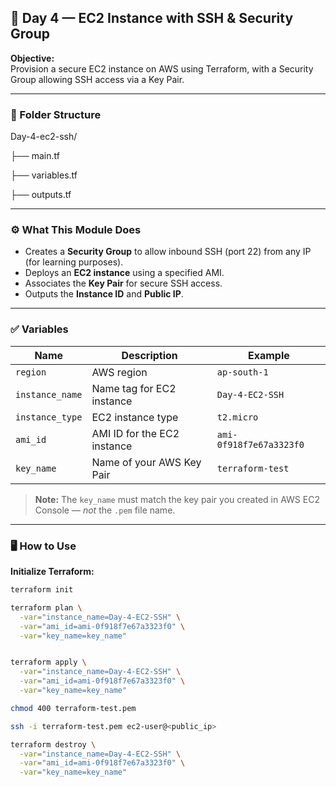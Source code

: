 ## 🚀 Day 4 — EC2 Instance with SSH & Security Group

**Objective:**  
Provision a secure EC2 instance on AWS using Terraform, with a Security Group allowing SSH access via a Key Pair.

---

### 📂 Folder Structure

Day-4-ec2-ssh/

├── main.tf

├── variables.tf

├── outputs.tf


---

### ⚙️ What This Module Does

- Creates a **Security Group** to allow inbound SSH (port 22) from any IP (for learning purposes).
- Deploys an **EC2 instance** using a specified AMI.
- Associates the **Key Pair** for secure SSH access.
- Outputs the **Instance ID** and **Public IP**.

---

### ✅ Variables

| Name           | Description                    | Example                 |
|----------------|--------------------------------|-------------------------|
| `region`       | AWS region                     | `ap-south-1`            |
| `instance_name`| Name tag for EC2 instance      | `Day-4-EC2-SSH`         |
| `instance_type`| EC2 instance type              | `t2.micro`              |
| `ami_id`       | AMI ID for the EC2 instance    | `ami-0f918f7e67a3323f0` |
| `key_name`     | Name of your AWS Key Pair      | `terraform-test`        |

> **Note:** The `key_name` must match the key pair you created in AWS EC2 Console — *not* the `.pem` file name.

---

### 🖥️ How to Use

**Initialize Terraform:**
```bash
terraform init

terraform plan \
  -var="instance_name=Day-4-EC2-SSH" \
  -var="ami_id=ami-0f918f7e67a3323f0" \
  -var="key_name=key_name"


terraform apply \
  -var="instance_name=Day-4-EC2-SSH" \
  -var="ami_id=ami-0f918f7e67a3323f0" \
  -var="key_name=key_name"

chmod 400 terraform-test.pem

ssh -i terraform-test.pem ec2-user@<public_ip>

terraform destroy \
  -var="instance_name=Day-4-EC2-SSH" \
  -var="ami_id=ami-0f918f7e67a3323f0" \
  -var="key_name=key_name"



